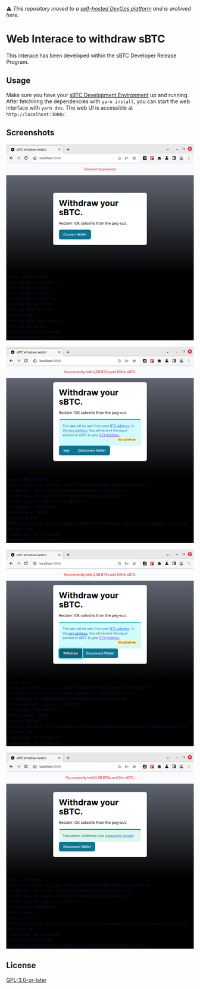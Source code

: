 :warning: *This repository moved to a [self-hosted DevOps platform](https://git.indyfac.ch/amin/Webui_sBTC_Withdraw) and is archived here.*

# Web Interace to withdraw sBTC

This interace has been developed within the sBTC Developer Release Program.

## Usage

Make sure you have your [sBTC Development Environment](https://github.com/stacks-network/sbtc/tree/main/devenv) up and running.
After fetchinng the dependencies with `yarn install`, you can start the web interface with `yarn dev`.
The web UI is accessible at `http://localhost:3000/`.


## Screenshots

![Home](./screenshots/0_homescreen.png "Waiting for user to connect")

![Sign](./screenshots/1_sign.png "Prove ownership of sBTC")

![Ready](./screenshots/2_ready.png "Do you want to deposit?")

![Confirmed](./screenshots/3_confirmed.png "Transaction is confirmed")


## License
[GPL-3.0-or-later](./LICENSES/GPL-3.0-or-later.txt)
